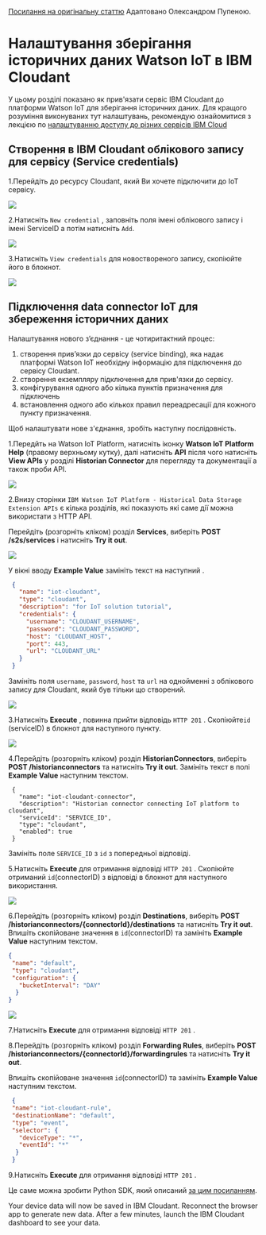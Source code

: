 [Посилання на оригінальну статтю](https://cloud.ibm.com/docs/tutorials?topic=solution-tutorials-gather-visualize-analyze-iot-data#historical_data_cloudant) Адаптовано Олександром Пупеною. 

# Налаштування зберігання історичних даних  Watson IoT в IBM Cloudant

У цьому розділі показано як прив'язати сервіс IBM Cloudant до платформи Watson IoT для зберігання історичних даних. Для кращого розуміння виконуваних тут налаштувань, рекомендую ознайомитися  з лекцією по [налаштуванню доступу до різних сервісів IBM Cloud](../Лекц/ibmaccess.md) 

## Створення в IBM Cloudant  облікового запису для сервісу (Service credentials) 

1.Перейдіть до ресурсу Cloudant, який Ви хочете підключити до IoT сервісу.  

![](iotmedia/1.png)

2.Натисніть `New credential` , заповніть поля імені облікового запису і імені ServiceID а потім натисніть `Add`.  

![](iotmedia/2.png)

3.Натисніть `View credentials` для новоствореного запису, скопіюйте його в блокнот.  

![](iotmedia/3.png)

## Підключення data connector IoT для збереження історичних даних 

Налаштування нового з’єднання - це чотиритактний процес:

1. створення прив’язки до сервісу (service binding), яка надає платформі Watson IoT необхідну інформацію для підключення до сервісу Cloudant.
2. створення екземпляру підключення для прив'язки до сервісу.
3. конфігурування одного або кілька пунктів призначення для підключень
4. встановлення одного або кількох правил переадресації для кожного пункту призначення.

Щоб налаштувати нове з'єднання, зробіть наступну послідовність. 

1.Передйть на Watson IoT Platform, натисніть іконку **Watson IoT Platform Help** (правому верхньому кутку), далі натисніть **API** після чого натисніть **View APIs** у розділі **Historian Connector**  для перегляду та документації а також проби API.

![](iotmedia/4.png)

2.Внизу сторінки `IBM Watson IoT Platform - Historical Data Storage Extension APIs` є кілька розділів, які показують які саме дії можна використати з HTTP API. 

Перейдіть (розгорніть кліком) розділ  **Services**, виберіть **POST /s2s/services** і натисніть  **Try it out**. 

![](iotmedia/5.png)

У вікні вводу **Example Value** замініть текст на наступний .

```json
 {
   "name": "iot-cloudant",
   "type": "cloudant",
   "description": "for IoT solution tutorial",
   "credentials": {
     "username": "CLOUDANT_USERNAME",
     "password": "CLOUDANT_PASSWORD",
     "host": "CLOUDANT_HOST",
     "port": 443,
     "url": "CLOUDANT_URL"
   }
 }
```

Замініть поля `username`, `password`, `host` та `url` на однойменні з облікового запису для Cloudant, який був тільки що створений.    

![](iotmedia/6.png)

3.Натисніть **Execute** , повинна прийти відповідь `HTTP 201` . Скопіюйте`id` (serviceID) в блокнот для наступного пункту. 

![](iotmedia/7.png)

4.Перейдіть (розгорніть кліком) розділ **HistorianConnectors**, виберіть  **POST /historianconnectors** та натисніть **Try it out**. Замініть текст в полі **Example Value** наступним текстом. 

```
 {
   "name": "iot-cloudant-connector",
   "description": "Historian connector connecting IoT platform to cloudant",
   "serviceId": "SERVICE_ID",
   "type": "cloudant",
   "enabled": true
 }
```

Замініть поле `SERVICE_ID` з `id` з попередньої відповіді.

5.Натисніть **Execute** для отримання відповіді  `HTTP 201` . Скопіюйте отриманий `id`(connectorID) з відповіді в блокнот для наступного використання.

![](iotmedia/8.png)



6.Перейдіть (розгорніть кліком) розділ **Destinations**, виберіть  **POST /historianconnectors/{connectorId}/destinations** та натисніть **Try it out**. Впишіть скопійоване значення в `id`(connectorID) та замініть **Example Value**   наступним текстом.

```json
{
 "name": "default",
 "type": "cloudant",
 "configuration": {
   "bucketInterval": "DAY"
  }
}
```

![](iotmedia/9.png)

7.Натисніть **Execute** для отримання відповіді    `HTTP 201` .

8.Перейдіть (розгорніть кліком) розділ **Forwarding Rules**, виберіть  **POST /historianconnectors/{connectorId}/forwardingrules** та натисніть **Try it out**. 

Впишіть скопійоване  значення `id`(connectorID) та замініть **Example Value**  наступним текстом.

```json
 {
 "name": "iot-cloudant-rule",
 "destinationName": "default",
 "type": "event",
 "selector": {
   "deviceType": "*",
   "eventId": "*"
  }
 }
```

9.Натисніть **Execute** для отримання відповіді `HTTP 201` .

Це саме можна зробити Python SDK, який описаний [за цим посиланням](https://www.ibm.com/support/knowledgecenter/SSQP8H/iot/platform/reference/dsc/cloudant.html).

Your device data will now be saved in IBM Cloudant.  Reconnect the browser app to generate new data. After a few minutes,  launch the IBM Cloudant dashboard to see your data.

